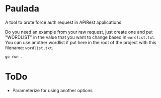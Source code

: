 # Paulada

A tool to brute force auth request in APIRest applications

Do you need an example from your raw request, just create one and put "WORDLIST" in the value that you want to change based in `wordlist.txt`.
You can use another wordlist if put here in the root of the project with this filename: `wordlist.txt`.

```bash
go run .
```

# ToDo
- Parameterize for using another options
